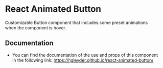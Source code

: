 # React Animated Button

Customizable Button component that includes some preset animations when the component is hover.

## Documentation

* You can find the documentation of the use and props of this component in the following link: https://hgleyder.github.io/react-animated-button/ 